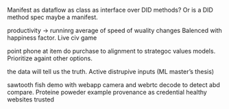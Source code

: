 Manifest as dataflow as class as interface over DID methods? Or is a DID method spec maybe a manifest.

productivity -> runninrg average of speed of wuality changes
Balenced with happiness factor. Live civ game

point phone at item do purchase to alignment to strategoc values models. Prioritize againt other options.

the data will tell us the truth. Active distrupive inputs (ML master’s thesis)

sawtooth fish demo with webapp camera and webrtc decode to detect abd compare. Proteine poweder example provenance as credential healthy websites trusted